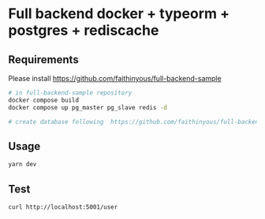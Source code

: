 # Full backend docker + typeorm + postgres + rediscache

## Requirements
Please install https://github.com/faithinyous/full-backend-sample

```bash
# in full-backend-sample repository
docker compose build
docker compose up pg_master pg_slave redis -d

# create database following  https://github.com/faithinyous/full-backend-sample/blob/master/README.md#prepare-sample-data
```

## Usage

```bash
yarn dev
```


## Test

```bash
curl http://localhost:5001/user
```

